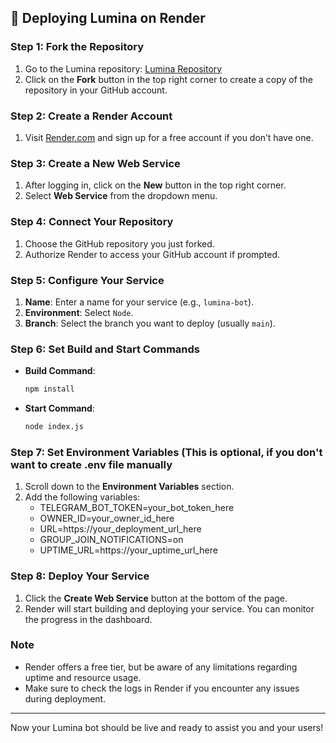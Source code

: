 ## 🚀 Deploying Lumina on Render

### Step 1: Fork the Repository
1. Go to the Lumina repository: [Lumina Repository](https://github.com/JohnDev19/Lumina-Bot/)
2. Click on the **Fork** button in the top right corner to create a copy of the repository in your GitHub account.

### Step 2: Create a Render Account
1. Visit [Render.com](https://render.com) and sign up for a free account if you don’t have one.

### Step 3: Create a New Web Service
1. After logging in, click on the **New** button in the top right corner.
2. Select **Web Service** from the dropdown menu.

### Step 4: Connect Your Repository
1. Choose the GitHub repository you just forked.
2. Authorize Render to access your GitHub account if prompted.

### Step 5: Configure Your Service
1. **Name**: Enter a name for your service (e.g., `lumina-bot`).
2. **Environment**: Select `Node`.
3. **Branch**: Select the branch you want to deploy (usually `main`).

### Step 6: Set Build and Start Commands
- **Build Command**: 
  ```bash
  npm install
  ```
- **Start Command**: 
  ```bash
  node index.js
  ```

### Step 7: Set Environment Variables (This is optional, if you don't want to create .env file manually
1. Scroll down to the **Environment Variables** section.
2. Add the following variables:
   - TELEGRAM_BOT_TOKEN=your_bot_token_here
   - OWNER_ID=your_owner_id_here
   - URL=https://your_deployment_url_here
   - GROUP_JOIN_NOTIFICATIONS=on
   - UPTIME_URL=https://your_uptime_url_here

### Step 8: Deploy Your Service
1. Click the **Create Web Service** button at the bottom of the page.
2. Render will start building and deploying your service. You can monitor the progress in the dashboard.

### Note
- Render offers a free tier, but be aware of any limitations regarding uptime and resource usage.
- Make sure to check the logs in Render if you encounter any issues during deployment.

-----

Now your Lumina bot should be live and ready to assist you and your users!
